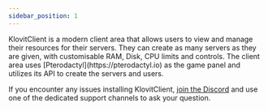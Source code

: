 ```yaml
---
sidebar_position: 1
---
```

<head>
  <title>KlovitClient | Introduction</title>
  <meta charset="utf-8" />
  <meta name="viewport" content="width=device-width, initial-scale=1, shrink-to-fit=no" />
  <meta name="description" content="The Next-Gen Developers" />
  <meta name="keywords" content="KlovitClient, Klovit," />
  <meta name="author" content="Klovit" />
  <meta name="copyright" content="Klovit" />
  <meta property="og:type" content="website" />
  <meta property="og:title" content="Klovit" />
  <meta property="og:description" content="The Next-Gen Developers." />
  <meta property="og:image" content="https://docs.klovit.tech/img/Klovit%20Logo.png" />
  <meta name="twitter:card" content="https://docs.klovit.tech/img/Klovit%20Logo.png" />
  <meta name="twitter:title" content="Klovit" />
  <meta name="twitter:description" content="The Next-Gen Developers." />
  <meta name="twitter:image" content="https://docs.klovit.tech/img/Klovit%20Logo.png" />
  <meta name="twitter:image:src" content="https://docs.klovit.tech/img/Klovit%20Logo.png" />
</head>
KlovitClient is a modern client area that allows users to view and manage their resources for their servers. They can create as many servers as they are given, with customisable RAM, Disk, CPU limits and controls. The client area uses [Pterodactyl](https://pterodactyl.io) as the game panel and utilizes its API to create the servers and users.

If you encounter any issues installing KlovitClient, [join the Discord](https://discord.gg/fjr6D5WurC) and use one of the dedicated support channels to ask your question.
